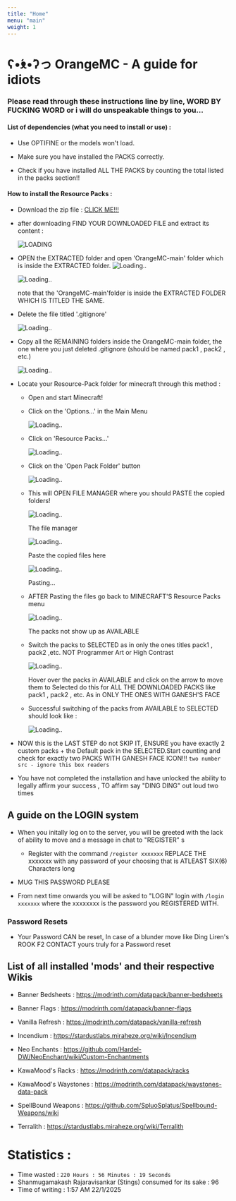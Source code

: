 ```yaml
---
title: "Home"
menu: "main"
weight: 1
---
```


# ʕ•́ᴥ•̀ʔっ OrangeMC - A guide for idiots

### Please read through these instructions line by line, WORD BY FUCKING WORD or i will do unspeakable things to you...

#### List of dependencies (what you need to install or use) : 

 * Use OPTIFINE or the models won't load.

 * Make sure you have installed the PACKS correctly.

 * Check if you have installed ALL THE PACKS by counting the total listed in the packs section!!

#### How to install the Resource Packs : 

 * Download the zip file : [CLICK ME!!!](https://github.com/Govindmenon69/OrangeMC/archive/refs/heads/main.zip)

 * after downloading FIND YOUR DOWNLOADED FILE and extract its content : 

   ![LOADING](image.png)

 * OPEN the EXTRACTED folder and open 'OrangeMC-main' folder which is inside the EXTRACTED folder.
   ![Loading..](image-1.png)

   ![Loading..](image-2.png)

   note that the 'OrangeMC-main'folder is inside the EXTRACTED FOLDER WHICH IS TITLED THE SAME.

 * Delete the file titled '.gitignore'

   ![Loading..](image-3.png)

 * Copy all the REMAINING folders inside the OrangeMC-main folder, the one where you just deleted .gitignore (should be named pack1 , pack2 , etc.)

   ![Loading..](image-4.png)

 * Locate your Resource-Pack folder for minecraft through this method : 

   * Open and start Minecraft!
    
   * Click on the 'Options...' in the Main Menu

      ![Loading..](image-5.png)

   * Click on 'Resource Packs...'

      ![Loading..](image-6.png)
   
   * Click on the 'Open Pack Folder' button
     
      ![Loading..](image-7.png)
      
   * This will OPEN FILE MANAGER where you should PASTE the copied folders!

      ![Loading..](image-8.png)

        The file manager

      ![Loading..](image-9.png)

        Paste the copied files here

      ![Loading..](image-10.png)

        Pasting...

   * AFTER Pasting the files go back to MINECRAFT'S Resource Packs menu

     ![Loading..](image-11.png)
       
       The packs not show up as AVAILABLE

   * Switch the packs to SELECTED as in only the ones titles pack1 , pack2 ,etc. NOT Programmer Art or High Contrast

     ![Loading..](image-12.png)    
       
       Hover over the packs in AVAILABLE and click on the arrow to move them to Selected do this for ALL THE DOWNLOADED PACKS like pack1 , pack2 , etc. As in ONLY THE ONES WITH GANESH'S FACE 
   
   * Successful switching of the packs from AVAILABLE to SELECTED should look like :

     ![Loading..](image-13.png)


* NOW this is the LAST STEP do not SKIP IT, ENSURE you have exactly 2 custom packs + the Default pack in the SELECTED.Start counting and check for exactly two
PACKS WITH GANESH FACE ICON!!! ```two number src - ignore this box readers```

* You have not completed the installation and have unlocked the ability to legally affirm your success , TO affirm say "DING DING" out loud two times

## A guide on the LOGIN system

* When you initally log on to the server, you will be greeted with the lack of ability to move and a message in chat to "REGISTER"
s
     * Register with the command ```/register xxxxxxx``` REPLACE THE xxxxxxx with any password of your choosing that is ATLEAST SIX(6) Characters long

* MUG THIS PASSWORD PLEASE

* From next time onwards you will be asked to "LOGIN" login with ```/login xxxxxxx``` where the xxxxxxxx is the password you REGISTERED WITH.

### Password Resets

* Your Password CAN be reset, In case of a blunder move like Ding Liren's ROOK F2 CONTACT yours truly for a Password reset 

## List of all installed 'mods' and their respective Wikis

* Banner Bedsheets : https://modrinth.com/datapack/banner-bedsheets

* Banner Flags : https://modrinth.com/datapack/banner-flags

* Vanilla Refresh : https://modrinth.com/datapack/vanilla-refresh

* Incendium : https://stardustlabs.miraheze.org/wiki/Incendium

* Neo Enchants : https://github.com/Hardel-DW/NeoEnchant/wiki/Custom-Enchantments

* KawaMood's Racks : https://modrinth.com/datapack/racks

* KawaMood's Waystones : https://modrinth.com/datapack/waystones-data-pack

* SpellBound Weapons : https://github.com/SpluoSplatus/Spellbound-Weapons/wiki

* Terralith : https://stardustlabs.miraheze.org/wiki/Terralith

# Statistics :

* Time wasted : ``` 220 Hours : 56 Minutes : 19 Seconds ```
* Shanmugamakash Rajaravisankar (Stings) consumed for its sake : 96
* Time of writing : 1:57 AM 22/1/2025

 

